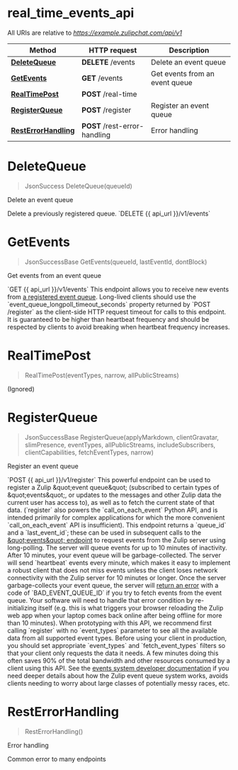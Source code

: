 # real_time_events_api

All URIs are relative to *https://example.zulipchat.com/api/v1*

Method | HTTP request | Description
------------- | ------------- | -------------
[**DeleteQueue**](real_time_events_api.md#DeleteQueue) | **DELETE** /events | Delete an event queue
[**GetEvents**](real_time_events_api.md#GetEvents) | **GET** /events | Get events from an event queue
[**RealTimePost**](real_time_events_api.md#RealTimePost) | **POST** /real-time | 
[**RegisterQueue**](real_time_events_api.md#RegisterQueue) | **POST** /register | Register an event queue
[**RestErrorHandling**](real_time_events_api.md#RestErrorHandling) | **POST** /rest-error-handling | Error handling


<a name="DeleteQueue"></a>
# **DeleteQueue**
> JsonSuccess DeleteQueue(queueId)

Delete an event queue

Delete a previously registered queue.  &#x60;DELETE {{ api_url }}/v1/events&#x60; 
<a name="GetEvents"></a>
# **GetEvents**
> JsonSuccessBase GetEvents(queueId, lastEventId, dontBlock)

Get events from an event queue

&#x60;GET {{ api_url }}/v1/events&#x60;  This endpoint allows you to receive new events from [a registered event queue](/api/register-queue).  Long-lived clients should use the &#x60;event_queue_longpoll_timeout_seconds&#x60; property returned by &#x60;POST /register&#x60; as the client-side HTTP request timeout for calls to this endpoint.  It is guaranteed to be higher than heartbeat frequency and should be respected by clients to avoid breaking when heartbeat frequency increases. 
<a name="RealTimePost"></a>
# **RealTimePost**
> RealTimePost(eventTypes, narrow, allPublicStreams)



(Ignored) 
<a name="RegisterQueue"></a>
# **RegisterQueue**
> JsonSuccessBase RegisterQueue(applyMarkdown, clientGravatar, slimPresence, eventTypes, allPublicStreams, includeSubscribers, clientCapabilities, fetchEventTypes, narrow)

Register an event queue

&#x60;POST {{ api_url }}/v1/register&#x60;  This powerful endpoint can be used to register a Zulip \&quot;event queue\&quot; (subscribed to certain types of \&quot;events\&quot;, or updates to the messages and other Zulip data the current user has access to), as well as to fetch the current state of that data.  (&#x60;register&#x60; also powers the &#x60;call_on_each_event&#x60; Python API, and is intended primarily for complex applications for which the more convenient &#x60;call_on_each_event&#x60; API is insufficient).  This endpoint returns a &#x60;queue_id&#x60; and a &#x60;last_event_id&#x60;; these can be used in subsequent calls to the [\&quot;events\&quot; endpoint](/api/get-events) to request events from the Zulip server using long-polling.  The server will queue events for up to 10 minutes of inactivity. After 10 minutes, your event queue will be garbage-collected.  The server will send &#x60;heartbeat&#x60; events every minute, which makes it easy to implement a robust client that does not miss events unless the client loses network connectivity with the Zulip server for 10 minutes or longer.  Once the server garbage-collects your event queue, the server will [return an error](/api/get-events#bad_event_queue_id-errors) with a code of &#x60;BAD_EVENT_QUEUE_ID&#x60; if you try to fetch events from the event queue.  Your software will need to handle that error condition by re-initializing itself (e.g. this is what triggers your browser reloading the Zulip web app when your laptop comes back online after being offline for more than 10 minutes).  When prototyping with this API, we recommend first calling &#x60;register&#x60; with no &#x60;event_types&#x60; parameter to see all the available data from all supported event types.  Before using your client in production, you should set appropriate &#x60;event_types&#x60; and &#x60;fetch_event_types&#x60; filters so that your client only requests the data it needs.  A few minutes doing this often saves 90% of the total bandwidth and other resources consumed by a client using this API.  See the [events system developer documentation](https://zulip.readthedocs.io/en/latest/subsystems/events-system.html) if you need deeper details about how the Zulip event queue system works, avoids clients needing to worry about large classes of potentially messy races, etc. 
<a name="RestErrorHandling"></a>
# **RestErrorHandling**
> RestErrorHandling()

Error handling

Common error to many endpoints 
